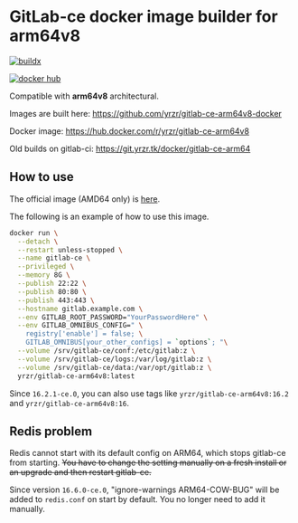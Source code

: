 # GitLab-ce docker image builder for arm64v8

[![buildx](https://github.com/yrzr/gitlab-ce-arm64v8-docker/actions/workflows/buildx.yml/badge.svg)](https://github.com/yrzr/gitlab-ce-arm64v8-docker/actions/workflows/buildx.yml)

[![docker hub](https://img.shields.io/docker/pulls/yrzr/gitlab-ce-arm64v8)](https://hub.docker.com/r/yrzr/gitlab-ce-arm64v8)

Compatible with **arm64v8** architectural.

Images are built here: https://github.com/yrzr/gitlab-ce-arm64v8-docker

Docker image: https://hub.docker.com/r/yrzr/gitlab-ce-arm64v8

Old builds on gitlab-ci: https://git.yrzr.tk/docker/gitlab-ce-arm64

## How to use

The official image (AMD64 only) is [here](https://hub.docker.com/r/gitlab/gitlab-ce/).

The following is an example of how to use this image.

```bash
docker run \
  --detach \
  --restart unless-stopped \
  --name gitlab-ce \
  --privileged \
  --memory 8G \
  --publish 22:22 \
  --publish 80:80 \
  --publish 443:443 \
  --hostname gitlab.example.com \
  --env GITLAB_ROOT_PASSWORD="YourPasswordHere" \
  --env GITLAB_OMNIBUS_CONFIG=" \
    registry['enable'] = false; \
    GITLAB_OMNIBUS[your_other_configs] = `options`; "\
  --volume /srv/gitlab-ce/conf:/etc/gitlab:z \
  --volume /srv/gitlab-ce/logs:/var/log/gitlab:z \
  --volume /srv/gitlab-ce/data:/var/opt/gitlab:z \
  yrzr/gitlab-ce-arm64v8:latest
```

Since `16.2.1-ce.0`, you can also use tags like `yrzr/gitlab-ce-arm64v8:16.2` and `yrzr/gitlab-ce-arm64v8:16`.

## Redis problem

Redis cannot start with its default config on ARM64, which stops gitlab-ce from starting. ~~You have to change the setting manually on a fresh install or an upgrade and then restart gitlab-ce.~~

Since version `16.6.0-ce.0`, "ignore-warnings ARM64-COW-BUG" will be added to `redis.conf` on start by default. You no longer need to add it manually.
